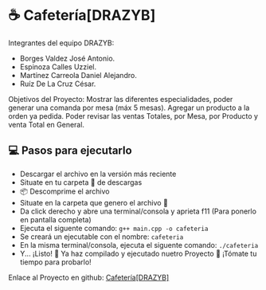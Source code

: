 # ☕ Cafetería[DRAZYB]
Integrantes del equipo DRAZYB:
* Borges Valdez José Antonio.
* Espinoza Calles Uzziel.
* Martínez Carreola Daniel Alejandro.
* Ruíz De La Cruz César.

  
Objetivos del Proyecto: 
Mostrar las diferentes especialidades, poder generar una comanda por mesa (máx 5 mesas). Agregar un producto a la orden ya pedida.
Poder revisar las ventas Totales, por Mesa, por Producto y venta Total en General.


## 💻 Pasos para ejecutarlo
* Descargar el archivo en la versión más reciente
* Situate en tu carpeta 📁 de descargas
* 📦 Descomprime el archivo
* Situate en la carpeta que genero el archivo 📂
* Da click derecho y abre una terminal/consola y aprieta f11 (Para ponerlo en pantalla completa)
* Ejecuta el siguente comando: `g++ main.cpp -o cafeteria`
* Se creará un ejecutable con el nombre: `cafeteria`
* En la misma terminal/consola, ejecuta el siguente comando: `./cafeteria`
* Y... ¡Listo! 🎉 Ya haz compilado y ejecutado nuetro Proyecto 🚀 ¡Tómate tu tiempo para probarlo!

Enlace al Proyecto en github: [Cafetería[DRAZYB]](https://github.com/Cesario-Ruiz/Cafeteria-DRAZYB)
